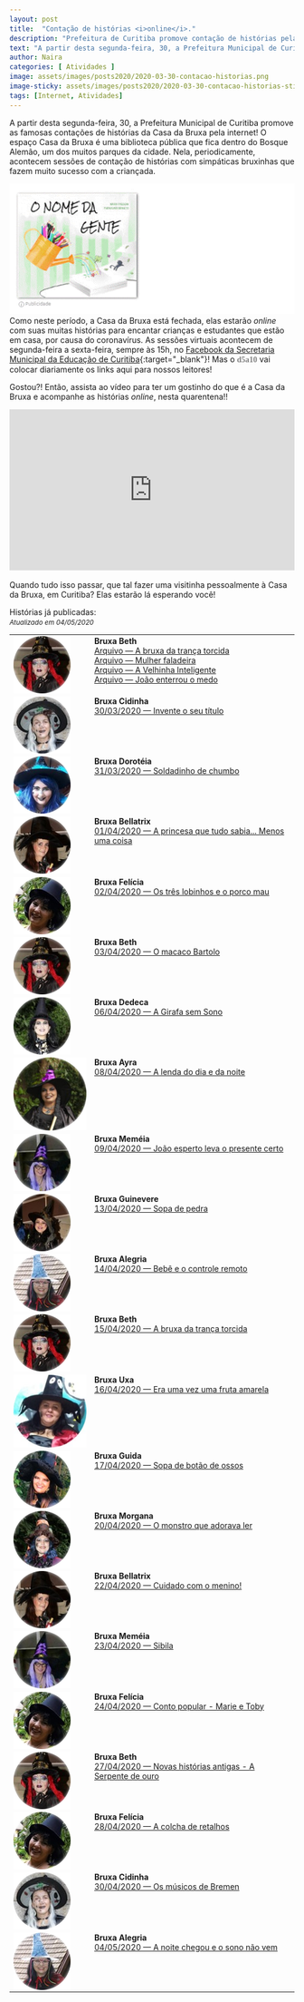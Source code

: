 ```yaml
---
layout: post
title:  "Contação de histórias <i>online</i>."
description: "Prefeitura de Curitiba promove contação de histórias pela internet com as Bruxas do Bosque Alemão."
text: "A partir desta segunda-feira, 30, a Prefeitura Municipal de Curitiba promove as famosas contações de histórias da Casa da Bruxa, pela internet!"
author: Naira
categories: [ Atividades ]
image: assets/images/posts2020/2020-03-30-contacao-historias.png
image-sticky: assets/images/posts2020/2020-03-30-contacao-historias-sticky.jpg
tags: [Internet, Atividades]
---
```

<link rel="stylesheet" href="/assets/css/plyr.css" />
<style>
.capa { display: block; margin-left: auto; margin-right: auto; width: 50%; 
box-shadow: 0 4px 8px 0 rgba(0, 0, 0, 0.2), 0 6px 20px 0 rgba(0, 0, 0, 0.19);}

.bruxa { 
  display: block; margin-left: auto; margin-right: auto; width: 60%; align:top;
}
.bruxa-desc {
  vertical-align: text-top;
}


.thumb {float: right; width: 45%;}
@media only screen and (max-width: 520px) {
  .txt {font-size: 22px;}
  .thumb {float: right; width: 100%}
}

figure {
  margin: 0rem;
}
figcaption {
display: block;
position: relative;
top:-10px;
font-style: italic;
text-align: center;
}
</style>
A partir desta segunda-feira, 30, a Prefeitura Municipal de Curitiba promove as famosas contações de histórias da Casa da Bruxa pela internet!  O espaço Casa da Bruxa é uma biblioteca pública que fica dentro do Bosque Alemão, um dos muitos parques da cidade. Nela, periodicamente, acontecem sessões de contação de histórias com simpáticas bruxinhas que fazem muito sucesso com a criançada. 

<a href="https://aprender.digital/"><img class="thumb" src="/assets/images/o-nome-da-gente.gif" align="rigth"></a>
Como neste período, a Casa da Bruxa está fechada, elas estarão *online* com suas  muitas histórias para encantar crianças e estudantes que estão em casa, por causa do coronavírus. As sessões virtuais acontecem de segunda-feira a sexta-feira, sempre às 15h, no [Facebook da Secretaria Municipal da Educação de Curitiba](https://www.facebook.com/smecuritiba){:target="_blank"}! Mas o <spam style="font-family: 'Crafty Girls', cursive;color:gray"><b>d5a10</b></spam> vai colocar diariamente os links aqui para nossos leitores!

Gostou?! Então, assista ao vídeo para ter um gostinho do que é a Casa da Bruxa e acompanhe as histórias *online*, nesta quarentena!!
<style>.embed-container { position: relative; padding-bottom: 56.25%; height: 0; overflow: hidden; max-width: 100%; } .embed-container iframe, .embed-container object, .embed-container embed { position: absolute; top: 0; left: 0; width: 100%; height: 100%; }</style><div class='embed-container'><iframe src='https://www.youtube.com/embed/P-gxEGZlQTQ' frameborder='0' allowfullscreen></iframe></div>
<br>
Quando tudo isso passar, que tal fazer uma visitinha pessoalmente à Casa da Bruxa, em Curitiba? Elas estarão lá esperando você! 

Histórias já publicadas:<br><small>*Atualizado em 04/05/2020*</small>
<table>
  <tr>
    <td style="vertical-align: top">
      <img class="bruxa" align="top" src="/assets/images/posts2020/bruxas/beth.png">
    </td>
    <td class="bruxa-desc">
      <b>Bruxa Beth</b><br>
      <a href="https://www.youtube.com/watch?v=jV8Yeq5ojSw&t" target="_blank">Arquivo &#8212; A bruxa da trança torcida</a><br>
      <a href="https://www.youtube.com/watch?v=_PFweH6J6hU&t" target="_blank">Arquivo &#8212; Mulher faladeira</a><br>
      <a href="https://www.youtube.com/watch?v=T6ozexFBApg" target="_blank">Arquivo &#8212; A Velhinha Inteligente</a><br>      
      <a href="https://www.youtube.com/watch?v=KEXm9RxSLlM" target="_blank">Arquivo &#8212; João enterrou o medo</a><br>   
    </td>
  </tr>
  <tr>
    <td style="vertical-align: top">
      <img class="bruxa" align="top" src="/assets/images/posts2020/bruxas/cidinha.png">
    </td>
    <td class="bruxa-desc">
      <b>Bruxa Cidinha</b><br>
      <a href="https://www.facebook.com/PrefsCuritiba/videos/1296609657396007" target="_blank">30/03/2020 &#8212; Invente o seu título<br></a>
    </td>
  </tr>
  <tr>
    <td style="vertical-align: top">
      <img class="bruxa" align="top" src="/assets/images/posts2020/bruxas/doroteia.png">
    </td>
    <td class="bruxa-desc">
      <b>Bruxa Dorotéia</b><br>
      <a href="https://www.facebook.com/PrefsCuritiba/videos/243197493518966" target="_blank">31/03/2020  &#8212; Soldadinho de chumbo<br></a>
    </td>
  </tr>
  <tr>
    <td style="vertical-align: top">
      <img class="bruxa" align="top" src="/assets/images/posts2020/bruxas/bellatrix.png">
    </td>
    <td class="bruxa-desc">
      <b>Bruxa Bellatrix</b><br>
      <a href="https://www.facebook.com/PrefsCuritiba/videos/627927394730063" target="_blank">01/04/2020  &#8212; A princesa que tudo sabia... Menos uma coisa<br></a>
    </td>
  </tr>
  <tr>
    <td style="vertical-align: top">
      <img class="bruxa" align="top" src="/assets/images/posts2020/bruxas/felicia.png">
    </td>
    <td class="bruxa-desc">
      <b>Bruxa Felícia</b><br>
      <a href="https://www.facebook.com/PrefsCuritiba/videos/2793598070736067/" target="_blank">02/04/2020  &#8212; Os três lobinhos e o porco mau<br></a>
    </td>
  </tr>
  <tr>
    <td style="vertical-align: top">
      <img class="bruxa" align="top" src="/assets/images/posts2020/bruxas/beth.png">
    </td>
    <td class="bruxa-desc">
      <b>Bruxa Beth</b><br>
      <a href="https://www.facebook.com/PrefsCuritiba/videos/508821009797341/" target="_blank">03/04/2020  &#8212; O macaco Bartolo<br></a>
    </td>
  </tr>
  <tr>
    <td style="vertical-align: top">
      <img class="bruxa" align="top" src="/assets/images/posts2020/bruxas/dedeca.png">
    </td>
    <td class="bruxa-desc">
      <b>Bruxa Dedeca</b><br>
      <a href="https://www.facebook.com/PrefsCuritiba/videos/220430529034041/" target="_blank">06/04/2020  &#8212; A Girafa sem Sono<br></a>
    </td>
  </tr>
  <tr>
    <td style="vertical-align: top">
      <img class="bruxa" align="top" src="/assets/images/posts2020/bruxas/ayra.png">
    </td>
    <td class="bruxa-desc">
      <b>Bruxa Ayra</b><br>
      <a href="https://www.facebook.com/watch/?v=236167760912315" target="_blank">08/04/2020  &#8212; A lenda do dia e da noite<br></a>
    </td>
  </tr>
  <tr>
    <td style="vertical-align: top">
      <img class="bruxa" align="top" src="/assets/images/posts2020/bruxas/memeia.png">
    </td>
    <td class="bruxa-desc">
      <b>Bruxa Meméia</b><br>
      <a href="https://www.facebook.com/PrefsCuritiba/videos/156907655634004/" target="_blank">09/04/2020  &#8212; João esperto leva o presente certo<br></a>
    </td>
  </tr>
  <tr>
    <td style="vertical-align: top">
      <img class="bruxa" align="top" src="/assets/images/posts2020/bruxas/guinevere.png">
    </td>
    <td class="bruxa-desc">
      <b>Bruxa Guinevere</b><br>
      <a href="https://www.facebook.com/PrefsCuritiba/videos/2547739332208673/" target="_blank">13/04/2020  &#8212; Sopa de pedra<br></a>
    </td>
  </tr>
  <tr>
    <td style="vertical-align: top">
      <img class="bruxa" align="top" src="/assets/images/posts2020/bruxas/alegria.png">
    </td>
    <td class="bruxa-desc">
      <b>Bruxa Alegria</b><br>
      <a href="https://www.facebook.com/watch/?v=2939898746092340" target="_blank">14/04/2020  &#8212; Bebê e o controle remoto<br></a>
    </td>
  </tr>
  <tr>
    <td style="vertical-align: top">
      <img class="bruxa" align="top" src="/assets/images/posts2020/bruxas/beth.png">
    </td>
    <td class="bruxa-desc">
      <b>Bruxa Beth</b><br>
      <a href="https://www.facebook.com/smecuritiba/posts/124184635896965" target="_blank">15/04/2020 &#8212; A bruxa da trança torcida</a><br>
    </td>
  </tr>
  <tr>
    <td style="vertical-align: top">
      <img class="bruxa" align="top" src="/assets/images/posts2020/bruxas/uxa.jpg">
    </td>
    <td class="bruxa-desc">
      <b>Bruxa Uxa</b><br>
      <a href="https://youtu.be/0f7Ty0zYejI" target="_blank">16/04/2020 &#8212; Era uma vez uma fruta amarela</a><br>
    </td>
  </tr>
  <tr>
    <td style="vertical-align: top">
      <img class="bruxa" align="top" src="/assets/images/posts2020/bruxas/guida.png">
    </td>
    <td class="bruxa-desc">
      <b>Bruxa Guida</b><br>
      <a href="https://youtu.be/iiYZcsA5WPY" target="_blank">17/04/2020 &#8212; Sopa de botão de ossos</a><br>
    </td>
  </tr>
  <tr>
    <td style="vertical-align: top">
      <img class="bruxa" align="top" src="/assets/images/posts2020/bruxas/morgana.png">
    </td>
    <td class="bruxa-desc">
      <b>Bruxa Morgana</b><br>
      <a href="https://www.facebook.com/smecuritiba/posts/126706255644803" target="_blank">20/04/2020 &#8212; O monstro que adorava ler</a><br>
    </td>
  </tr>
  <tr>
    <td style="vertical-align: top">
      <img class="bruxa" align="top" src="/assets/images/posts2020/bruxas/bellatrix.png">
    </td>
    <td class="bruxa-desc">
      <b>Bruxa Bellatrix</b><br>
      <a href="https://www.facebook.com/smecuritiba/posts/127589482223147" target="_blank">22/04/2020  &#8212; Cuidado com o menino!<br></a>
    </td>
  </tr>
  <tr>
    <td style="vertical-align: top">
      <img class="bruxa" align="top" src="/assets/images/posts2020/bruxas/memeia.png">
    </td>
    <td class="bruxa-desc">
      <b>Bruxa Meméia</b><br>
      <a href="https://www.facebook.com/smecuritiba/posts/127943132187782" target="_blank">23/04/2020  &#8212; Sibila<br></a>
    </td>
  </tr>
  <tr>
    <td style="vertical-align: top">
      <img class="bruxa" align="top" src="/assets/images/posts2020/bruxas/felicia.png">
    </td>
    <td class="bruxa-desc">
      <b>Bruxa Felícia</b><br>
      <a href="https://www.facebook.com/smecuritiba/posts/128577942124301" target="_blank">24/04/2020  &#8212; Conto popular - Marie e Toby<br></a>
    </td>
  </tr>
  <tr>
    <td style="vertical-align: top">
      <img class="bruxa" align="top" src="/assets/images/posts2020/bruxas/beth.png">
    </td>
    <td class="bruxa-desc">
      <b>Bruxa Beth</b><br>
      <a href="https://youtu.be/QJCsuc8BA3Q" target="_blank">27/04/2020  &#8212; Novas histórias antigas - A Serpente de ouro<br></a>
    </td>
  </tr>
  <tr>
    <td style="vertical-align: top">
      <img class="bruxa" align="top" src="/assets/images/posts2020/bruxas/felicia.png">
    </td>
    <td class="bruxa-desc">
      <b>Bruxa Felícia</b><br>
      <a href="https://www.facebook.com/smecuritiba/posts/130318581950237" target="_blank">28/04/2020  &#8212; A colcha de retalhos<br></a>
    </td>
  </tr>
  <tr>
    <td style="vertical-align: top">
      <img class="bruxa" align="top" src="/assets/images/posts2020/bruxas/cidinha.png">
    </td>
    <td class="bruxa-desc">
      <b>Bruxa Cidinha</b><br>
      <a href="https://www.facebook.com/smecuritiba/videos/367737217501190/" target="_blank">30/04/2020 &#8212; Os músicos de Bremen<br></a>
    </td>
  </tr>
  <tr>
    <td style="vertical-align: top">
      <img class="bruxa" align="top" src="/assets/images/posts2020/bruxas/alegria.png">
    </td>
    <td class="bruxa-desc">
      <b>Bruxa Alegria</b><br>
      <a href="https://www.facebook.com/smecuritiba/posts/132991648349597" target="_blank">04/05/2020  &#8212; A noite chegou e o sono não vem<br></a>
    </td>
  </tr>
</table>

